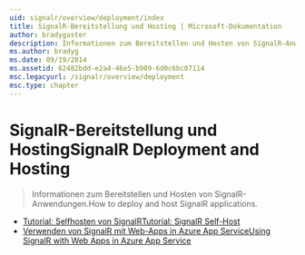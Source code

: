 ```yaml
---
uid: signalr/overview/deployment/index
title: SignalR-Bereitstellung und Hosting | Microsoft-Dokumentation
author: bradygaster
description: Informationen zum Bereitstellen und Hosten von SignalR-Anwendungen.
ms.author: bradyg
ms.date: 09/19/2014
ms.assetid: 62482bdd-e2a4-46e5-b909-6d0c6bc07114
msc.legacyurl: /signalr/overview/deployment
msc.type: chapter
---
```

<a name="signalr-deployment-and-hosting"></a><span data-ttu-id="f4ca6-103">SignalR-Bereitstellung und Hosting</span><span class="sxs-lookup"><span data-stu-id="f4ca6-103">SignalR Deployment and Hosting</span></span>
====================
> <span data-ttu-id="f4ca6-104">Informationen zum Bereitstellen und Hosten von SignalR-Anwendungen.</span><span class="sxs-lookup"><span data-stu-id="f4ca6-104">How to deploy and host SignalR applications.</span></span>


- [<span data-ttu-id="f4ca6-105">Tutorial: Selfhosten von SignalR</span><span class="sxs-lookup"><span data-stu-id="f4ca6-105">Tutorial: SignalR Self-Host</span></span>](tutorial-signalr-self-host.md)
- [<span data-ttu-id="f4ca6-106">Verwenden von SignalR mit Web-Apps in Azure App Service</span><span class="sxs-lookup"><span data-stu-id="f4ca6-106">Using SignalR with Web Apps in Azure App Service</span></span>](using-signalr-with-azure-web-sites.md)
